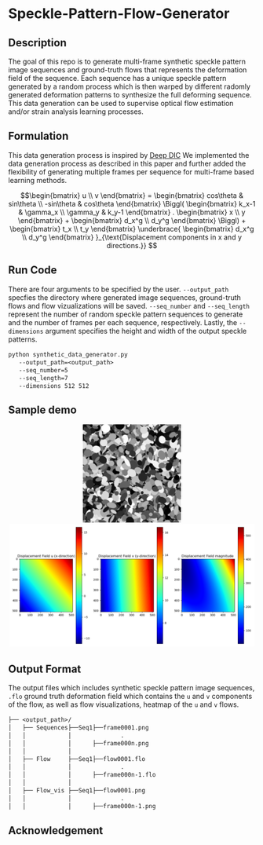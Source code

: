 # Speckle-Pattern-Flow-Generator
## Description 
The goal of this repo is to generate multi-frame synthetic speckle pattern image sequences and ground-truth flows that represents the deformation field of the sequence. Each sequence has a unique speckle pattern generated by a random process which is then warped by different radomly generated deformation patterns to synthesize the full deforming sequence. This data generation can be used to supervise optical flow estimation and/or strain analysis learning processes.

## Formulation
This data generation process is inspired by [Deep DIC](https://github.com/RuYangNU/Deep-Dic-deep-learning-based-digital-image-correlation) We implemented the data generation process as described in this paper and further added the flexibility of generating multiple frames per sequence for multi-frame based learning methods.

```math
\begin{bmatrix}
u \\
v
\end{bmatrix}
= 
\begin{bmatrix}
cos\theta & sin\theta \\
-sin\theta & cos\theta
\end{bmatrix}
\Biggl(
\begin{bmatrix}
k_x-1 & \gamma_x \\
\gamma_y & k_y-1
\end{bmatrix}
.
\begin{bmatrix}
x \\
y
\end{bmatrix}
+
\begin{bmatrix}
d_x^g \\
d_y^g
\end{bmatrix}
\Biggl)
+
\begin{bmatrix}
t_x \\
t_y
\end{bmatrix}
\underbrace{
\begin{bmatrix}
d_x^g \\
d_y^g
\end{bmatrix}
}_{\text{Displacement components in x and y directions.}}

```
## Run Code
There are four arguments to be specified by the user. `--output_path` specfies the directory where generated image sequences, ground-truth flows and flow vizualizations will be saved.  `--seq_number` and `--seq_length` represent the number of random speckle pattern sequences to generate and the number of frames per each sequence, respectively.
Lastly, the `--dimensions` argument specifies the height and width of the output speckle patterns.
```
python synthetic_data_generator.py
   --output_path=<output_path>
   --seq_number=5
   --seq_length=7
   --dimensions 512 512
```

## Sample demo

<p align="center">
   <img src="https://github.com/Fisseha21/Speckle-Pattern-Flow-Generator/blob/main/Samples/Speckle_sequence.gif" width="200" height="200" alt="Demo GIF">
   <img src="https://github.com/Fisseha21/Speckle-Pattern-Flow-Generator/blob/main/Samples/Speckle_sequence_flow.gif" width="500" height="250" alt="Demo GIF">
</p>

## Output Format
The output files which includes synthetic speckle pattern image sequences, `.flo` ground truth deformation field which contains the `u` and `v` components of the flow, as well as flow visualizations, heatmap of the `u` and `v` flows.

```
├── <output_path>/
│   ├── Sequences├──Seq1├──frame0001.png
│   │            │              .
│   │            │      ├──frame000n.png     
│   │            │ 
│   ├── Flow     ├──Seq1├──flow0001.flo
│   │            │              .
│   │            │      ├──frame000n-1.flo
│   │            │     
│   ├── Flow_vis ├──Seq1├──flow0001.png
│   │            │              .
│   │            │      ├──frame000n-1.png
```

## Acknowledgement 
